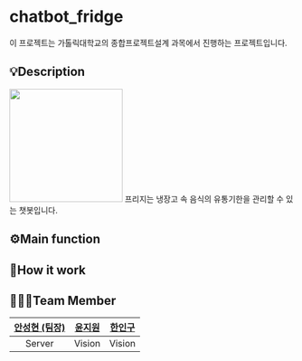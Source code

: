 # chatbot_fridge
이 프로젝트는 가톨릭대학교의 종합프로젝트설계 과목에서 진행하는 프로젝트입니다.

## 💡Description
<img src="https://user-images.githubusercontent.com/77263283/156771611-1e1058f4-32f5-4d24-9565-be98d2b90fd4.png" width="200" height="200">
프리지는 냉장고 속 음식의 유통기한을 관리할 수 있는 챗봇입니다.

## ⚙Main function

## 🔎How it work

## 👨‍👨‍👦Team Member
| <a href="https://github.com/skiddieahn">안성현 (팀장)</a> | <a href="https://github.com/JIWON0520">윤지원</a> | <a href="https://github.com/HanInGoo">한인구</a>
| :----------: | :----------: | :----------: 
| Server | Vision | Vision |
